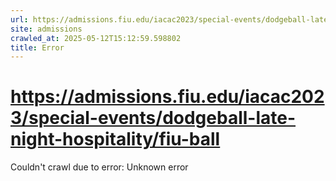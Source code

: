 ```yaml
---
url: https://admissions.fiu.edu/iacac2023/special-events/dodgeball-late-night-hospitality/fiu-ball
site: admissions
crawled_at: 2025-05-12T15:12:59.598802
title: Error
---
```


# https://admissions.fiu.edu/iacac2023/special-events/dodgeball-late-night-hospitality/fiu-ball

Couldn't crawl due to error: Unknown error
